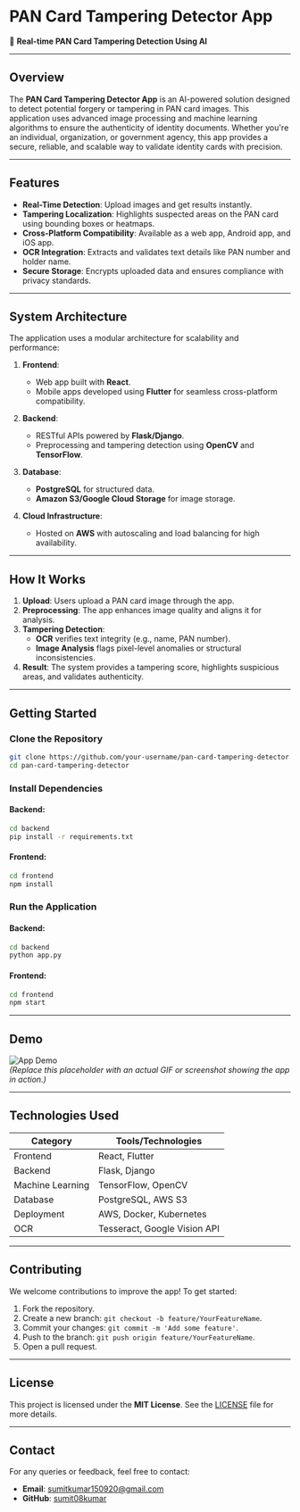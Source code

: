 
# **PAN Card Tampering Detector App**  

🚀 **Real-time PAN Card Tampering Detection Using AI**  

---

## **Overview**  

The **PAN Card Tampering Detector App** is an AI-powered solution designed to detect potential forgery or tampering in PAN card images. This application uses advanced image processing and machine learning algorithms to ensure the authenticity of identity documents. Whether you're an individual, organization, or government agency, this app provides a secure, reliable, and scalable way to validate identity cards with precision.

---

## **Features**  

- **Real-Time Detection**: Upload images and get results instantly.  
- **Tampering Localization**: Highlights suspected areas on the PAN card using bounding boxes or heatmaps.  
- **Cross-Platform Compatibility**: Available as a web app, Android app, and iOS app.  
- **OCR Integration**: Extracts and validates text details like PAN number and holder name.  
- **Secure Storage**: Encrypts uploaded data and ensures compliance with privacy standards.  

---

## **System Architecture**  

The application uses a modular architecture for scalability and performance:  

1. **Frontend**:  
   - Web app built with **React**.  
   - Mobile apps developed using **Flutter** for seamless cross-platform compatibility.  

2. **Backend**:  
   - RESTful APIs powered by **Flask/Django**.  
   - Preprocessing and tampering detection using **OpenCV** and **TensorFlow**.  

3. **Database**:  
   - **PostgreSQL** for structured data.  
   - **Amazon S3/Google Cloud Storage** for image storage.  

4. **Cloud Infrastructure**:  
   - Hosted on **AWS** with autoscaling and load balancing for high availability.  

---

## **How It Works**  

1. **Upload**: Users upload a PAN card image through the app.  
2. **Preprocessing**: The app enhances image quality and aligns it for analysis.  
3. **Tampering Detection**:  
   - **OCR** verifies text integrity (e.g., name, PAN number).  
   - **Image Analysis** flags pixel-level anomalies or structural inconsistencies.  
4. **Result**: The system provides a tampering score, highlights suspicious areas, and validates authenticity.  

---

## **Getting Started**  

### **Clone the Repository**  
```bash
git clone https://github.com/your-username/pan-card-tampering-detector.git
cd pan-card-tampering-detector
```

### **Install Dependencies**  
#### Backend:  
```bash
cd backend
pip install -r requirements.txt
```

#### Frontend:  
```bash
cd frontend
npm install
```

### **Run the Application**  
#### Backend:  
```bash
cd backend
python app.py
```

#### Frontend:  
```bash
cd frontend
npm start
```

---

## **Demo**  

![App Demo](https://via.placeholder.com/800x400?text=Insert+App+Demo+GIF+or+Screenshot+Here)  
*(Replace this placeholder with an actual GIF or screenshot showing the app in action.)*

---

## **Technologies Used**  

| **Category**          | **Tools/Technologies**           |  
|-----------------------|----------------------------------|  
| Frontend             | React, Flutter                  |  
| Backend              | Flask, Django                   |  
| Machine Learning     | TensorFlow, OpenCV              |  
| Database             | PostgreSQL, AWS S3              |  
| Deployment           | AWS, Docker, Kubernetes         |  
| OCR                  | Tesseract, Google Vision API    |  

---

## **Contributing**  

We welcome contributions to improve the app! To get started:  
1. Fork the repository.  
2. Create a new branch: `git checkout -b feature/YourFeatureName`.  
3. Commit your changes: `git commit -m 'Add some feature'`.  
4. Push to the branch: `git push origin feature/YourFeatureName`.  
5. Open a pull request.  

---

## **License**  

This project is licensed under the **MIT License**. See the [LICENSE](LICENSE) file for more details.

---

## **Contact**  

For any queries or feedback, feel free to contact:  
- **Email**: [sumitkumar150920@gmail.com](mailto:sumitkumar150920@gmail.com)  
- **GitHub**: [sumit08kumar](https://github.com/sumit08kumar/)  
